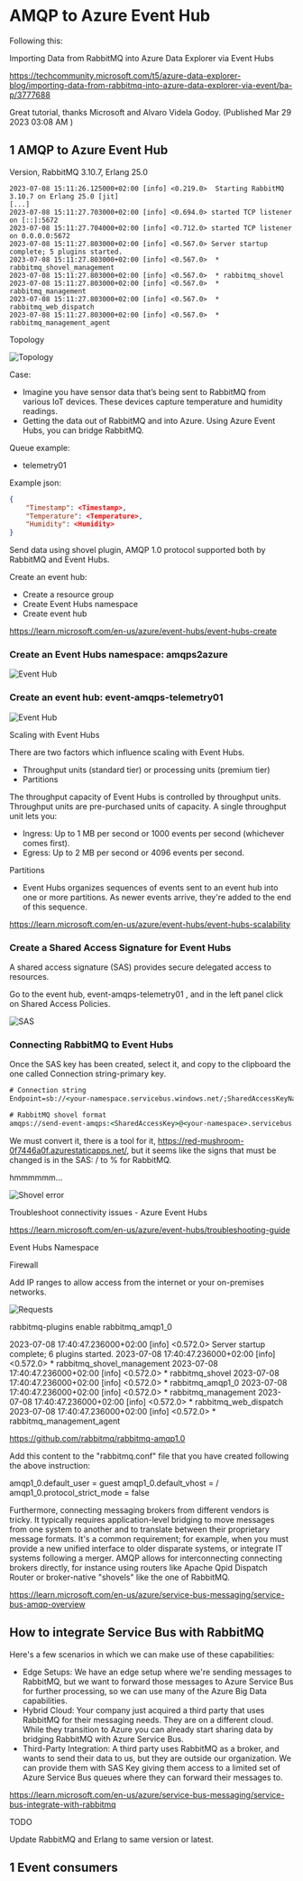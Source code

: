 # AMQP to Azure Event Hub 

Following this:

Importing Data from RabbitMQ into Azure Data Explorer via Event Hubs

https://techcommunity.microsoft.com/t5/azure-data-explorer-blog/importing-data-from-rabbitmq-into-azure-data-explorer-via-event/ba-p/3777688

Great tutorial, thanks Microsoft and Alvaro Videla Godoy. (Published Mar 29 2023 03:08 AM )

## 1 AMQP to Azure Event Hub 

Version, RabbitMQ 3.10.7, Erlang 25.0

```log
2023-07-08 15:11:26.125000+02:00 [info] <0.219.0>  Starting RabbitMQ 3.10.7 on Erlang 25.0 [jit]
[...]
2023-07-08 15:11:27.703000+02:00 [info] <0.694.0> started TCP listener on [::]:5672
2023-07-08 15:11:27.704000+02:00 [info] <0.712.0> started TCP listener on 0.0.0.0:5672
2023-07-08 15:11:27.803000+02:00 [info] <0.567.0> Server startup complete; 5 plugins started.
2023-07-08 15:11:27.803000+02:00 [info] <0.567.0>  * rabbitmq_shovel_management
2023-07-08 15:11:27.803000+02:00 [info] <0.567.0>  * rabbitmq_shovel
2023-07-08 15:11:27.803000+02:00 [info] <0.567.0>  * rabbitmq_management
2023-07-08 15:11:27.803000+02:00 [info] <0.567.0>  * rabbitmq_web_dispatch
2023-07-08 15:11:27.803000+02:00 [info] <0.567.0>  * rabbitmq_management_agent
```

Topology

![Topology ](https://github.com/spawnmarvel/quickguides/blob/main/eventhub/images/topology.jpg)

Case:
* Imagine you have sensor data that’s being sent to RabbitMQ from various IoT devices. These devices capture temperature and humidity readings. 
* Getting the data out of RabbitMQ and into Azure. Using Azure Event Hubs, you can bridge RabbitMQ.

Queue example:
* telemetry01

Example json:

```json
{
    "Timestamp": <Timestamp>, 
    "Temperature": <Temperature>, 
    "Humidity": <Humidity>
}

```
Send data using shovel plugin,  AMQP 1.0 protocol supported both by RabbitMQ and Event Hubs.

Create an event hub:
* Create a resource group
* Create Event Hubs namespace
* Create event hub

https://learn.microsoft.com/en-us/azure/event-hubs/event-hubs-create

### Create an Event Hubs namespace: amqps2azure

![Event Hub ](https://github.com/spawnmarvel/quickguides/blob/main/eventhub/images/eventhubnamespace.jpg)

### Create an event hub: event-amqps-telemetry01

![Event Hub ](https://github.com/spawnmarvel/quickguides/blob/main/eventhub/images/eventhub.jpg)


Scaling with Event Hubs

There are two factors which influence scaling with Event Hubs.
* Throughput units (standard tier) or processing units (premium tier)
* Partitions

The throughput capacity of Event Hubs is controlled by throughput units. Throughput units are pre-purchased units of capacity. A single throughput unit lets you:
* Ingress: Up to 1 MB per second or 1000 events per second (whichever comes first).
* Egress: Up to 2 MB per second or 4096 events per second.


Partitions
* Event Hubs organizes sequences of events sent to an event hub into one or more partitions. As newer events arrive, they're added to the end of this sequence.

https://learn.microsoft.com/en-us/azure/event-hubs/event-hubs-scalability


### Create a Shared Access Signature for Event Hubs

A shared access signature (SAS) provides secure delegated access to resources.

Go to the event hub, event-amqps-telemetry01 , and in the left panel click on Shared Access Policies.

![SAS ](https://github.com/spawnmarvel/quickguides/blob/main/eventhub/images/sas.jpg)

### Connecting RabbitMQ to Event Hubs

Once the SAS key has been created, select it, and copy to the clipboard the one called Connection string-primary key.


```cmd
# Connection string 
Endpoint=sb://<your-namespace.servicebus.windows.net/;SharedAccessKeyName=send-event-amqps;SharedAccessKey=<SharedAccessKey>=;EntityPath=event-amqps-telemetry01

# RabbitMQ shovel format
amqps://send-event-amqps:<SharedAccessKey>@<your-namespace>.servicebus.windows.net:5671/?sasl=plain
```

We must convert it, there is a tool for it, https://red-mushroom-0f7446a0f.azurestaticapps.net/, but it seems like the signs that must be changed is in the SAS: / to % for RabbitMQ.

hmmmmmm...

![Shovel error ](https://github.com/spawnmarvel/quickguides/blob/main/eventhub/images/shovel_error.jpg)



Troubleshoot connectivity issues - Azure Event Hubs

https://learn.microsoft.com/en-us/azure/event-hubs/troubleshooting-guide

Event Hubs Namespace

Firewall

Add IP ranges to allow access from the internet or your on-premises networks. 

![Requests ](https://github.com/spawnmarvel/quickguides/blob/main/eventhub/images/requests.jpg)


rabbitmq-plugins enable rabbitmq_amqp1_0

2023-07-08 17:40:47.236000+02:00 [info] <0.572.0> Server startup complete; 6 plugins started.
2023-07-08 17:40:47.236000+02:00 [info] <0.572.0>  * rabbitmq_shovel_management
2023-07-08 17:40:47.236000+02:00 [info] <0.572.0>  * rabbitmq_shovel
2023-07-08 17:40:47.236000+02:00 [info] <0.572.0>  * rabbitmq_amqp1_0
2023-07-08 17:40:47.236000+02:00 [info] <0.572.0>  * rabbitmq_management
2023-07-08 17:40:47.236000+02:00 [info] <0.572.0>  * rabbitmq_web_dispatch
2023-07-08 17:40:47.236000+02:00 [info] <0.572.0>  * rabbitmq_management_agent


https://github.com/rabbitmq/rabbitmq-amqp1.0

Add this content to the "rabbitmq.conf" file that you have created following the above instruction:

amqp1_0.default_user  = guest
amqp1_0.default_vhost = /
amqp1_0.protocol_strict_mode = false


Furthermore, connecting messaging brokers from different vendors is tricky. It typically requires application-level bridging to move messages from one system to another and to translate between their proprietary message formats. It's a common requirement; for example, when you must provide a new unified interface to older disparate systems, or integrate IT systems following a merger. AMQP allows for interconnecting connecting brokers directly, for instance using routers like Apache Qpid Dispatch Router or broker-native "shovels" like the one of RabbitMQ.

https://learn.microsoft.com/en-us/azure/service-bus-messaging/service-bus-amqp-overview


## How to integrate Service Bus with RabbitMQ


Here's a few scenarios in which we can make use of these capabilities:

* Edge Setups: We have an edge setup where we're sending messages to RabbitMQ, but we want to forward those messages to Azure Service Bus for further processing, so we can use many of the Azure Big Data capabilities.
* Hybrid Cloud: Your company just acquired a third party that uses RabbitMQ for their messaging needs. They are on a different cloud. While they transition to Azure you can already start sharing data by bridging RabbitMQ with  Azure Service Bus.
* Third-Party Integration: A third party uses RabbitMQ as a broker, and wants to send their data to us, but they are outside our organization. We can provide them with SAS Key giving them access to a limited set of Azure Service Bus queues where they can forward their messages to.


https://learn.microsoft.com/en-us/azure/service-bus-messaging/service-bus-integrate-with-rabbitmq


TODO

Update RabbitMQ and Erlang to same version or latest.


## 1 Event consumers

